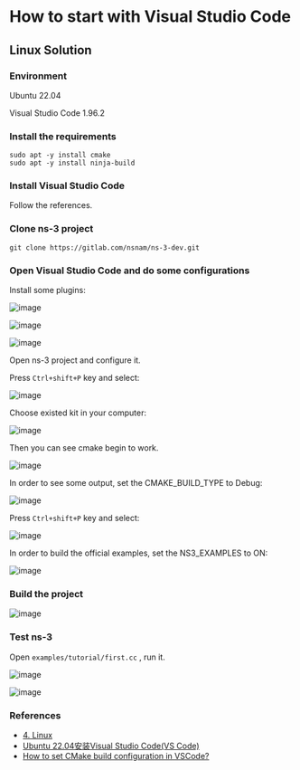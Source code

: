 # How to start with Visual Studio Code

## Linux Solution

### Environment

Ubuntu 22.04

Visual Studio Code 1.96.2

### Install the requirements

```shell
sudo apt -y install cmake
sudo apt -y install ninja-build
```

### Install Visual Studio Code

Follow the references.

### Clone ns-3 project

```shell
git clone https://gitlab.com/nsnam/ns-3-dev.git
```

### Open Visual Studio Code and do some configurations

Install some plugins:

![image](https://github.com/user-attachments/assets/d560ad75-d65f-4a71-8106-804c38782189)

![image](https://github.com/user-attachments/assets/05bd49da-bd6d-4736-b1cf-78fcb2fdd4a9)

![image](https://github.com/user-attachments/assets/b8d83673-7328-470e-a1a6-865056909cad)

Open ns-3 project and configure it.

Press `Ctrl+shift+P` key and select:

![image](https://github.com/user-attachments/assets/9cbac1ef-825d-44b2-88d6-bc4e77e18c00)

Choose existed kit in your computer:

![image](https://github.com/user-attachments/assets/ea09e82f-5b05-416a-8083-7b37db196345)

Then you can see cmake begin to work.

![image](https://github.com/user-attachments/assets/5cd1f0a5-73f2-472a-88e8-7de6cc9c838d)

In order to see some output, set the CMAKE_BUILD_TYPE to Debug:

![image](https://github.com/user-attachments/assets/e3341350-93e2-4f31-9231-29c2d36c5bb0)

Press `Ctrl+shift+P` key and select:

![image](https://github.com/user-attachments/assets/ebaf0017-526a-4d26-ab98-8e5938131d6e)

In order to build the official examples, set the NS3_EXAMPLES to ON:

![image](https://github.com/user-attachments/assets/2c2241b7-081a-43d9-a387-fd5df2141388)

### Build the project

![image](https://github.com/user-attachments/assets/eb7b8917-66bf-44cc-9169-8723f7ec14c4)

### Test ns-3

Open `examples/tutorial/first.cc` , run it.

![image](https://github.com/user-attachments/assets/4847e45e-75d4-4c4e-b77c-e6064c56aa4e)

![image](https://github.com/user-attachments/assets/84d48a5b-4572-442d-852d-69ac98e30cb0)

### References

* [4. Linux](https://www.nsnam.org/docs/release/3.42/installation/html/linux.html)
* [Ubuntu 22.04安装Visual Studio Code(VS Code)](https://blog.csdn.net/u010044182/article/details/128977610)
* [How to set CMake build configuration in VSCode?](https://stackoverflow.com/questions/73328916/how-to-set-cmake-build-configuration-in-vscode)
